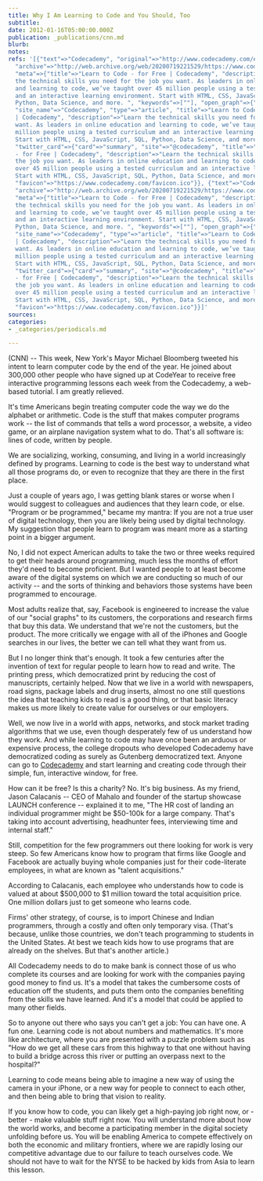 ```yaml
---
title: Why I Am Learning to Code and You Should, Too
subtitle: 
date: 2012-01-16T05:00:00.000Z
publication: _publications/cnn.md
blurb: 
notes: 
refs: '[{"text"=>"Codecademy", "original"=>"http://www.codecademy.com/#!/exercises/0",
  "archive"=>"http://web.archive.org/web/20200719221529/https://www.codecademy.com/",
  "meta"=>{"title"=>"Learn to Code - for Free | Codecademy", "description"=>"Learn
  the technical skills you need for the job you want. As leaders in online education
  and learning to code, we’ve taught over 45 million people using a tested curriculum
  and an interactive learning environment. Start with HTML, CSS, JavaScript, SQL,
  Python, Data Science, and more. ", "keywords"=>[""], "open_graph"=>{"url"=>"https://www.codecademy.com/",
  "site_name"=>"Codecademy", "type"=>"article", "title"=>"Learn to Code - for Free
  | Codecademy", "description"=>"Learn the technical skills you need for the job you
  want. As leaders in online education and learning to code, we’ve taught over 45
  million people using a tested curriculum and an interactive learning environment.
  Start with HTML, CSS, JavaScript, SQL, Python, Data Science, and more. ", "images"=>[{"url"=>"https://images.codecademy.com/social/logo-codecademy-social.png"}]},
  "twitter_card"=>{"card"=>"summary", "site"=>"@codecademy", "title"=>"Learn to Code
  - for Free | Codecademy", "description"=>"Learn the technical skills you need for
  the job you want. As leaders in online education and learning to code, we’ve taught
  over 45 million people using a tested curriculum and an interactive learning environment.
  Start with HTML, CSS, JavaScript, SQL, Python, Data Science, and more. ", "images"=>[{"url"=>"https://images.codecademy.com/social/logo-codecademy-social.png"}]},
  "favicon"=>"https://www.codecademy.com/favicon.ico"}}, {"text"=>"Codecademy", "original"=>"http://www.codecademy.com/#!/exercises/0",
  "archive"=>"http://web.archive.org/web/20200719221529/https://www.codecademy.com/",
  "meta"=>{"title"=>"Learn to Code - for Free | Codecademy", "description"=>"Learn
  the technical skills you need for the job you want. As leaders in online education
  and learning to code, we’ve taught over 45 million people using a tested curriculum
  and an interactive learning environment. Start with HTML, CSS, JavaScript, SQL,
  Python, Data Science, and more. ", "keywords"=>[""], "open_graph"=>{"url"=>"https://www.codecademy.com/",
  "site_name"=>"Codecademy", "type"=>"article", "title"=>"Learn to Code - for Free
  | Codecademy", "description"=>"Learn the technical skills you need for the job you
  want. As leaders in online education and learning to code, we’ve taught over 45
  million people using a tested curriculum and an interactive learning environment.
  Start with HTML, CSS, JavaScript, SQL, Python, Data Science, and more. ", "images"=>[{"url"=>"https://images.codecademy.com/social/logo-codecademy-social.png"}]},
  "twitter_card"=>{"card"=>"summary", "site"=>"@codecademy", "title"=>"Learn to Code
  - for Free | Codecademy", "description"=>"Learn the technical skills you need for
  the job you want. As leaders in online education and learning to code, we’ve taught
  over 45 million people using a tested curriculum and an interactive learning environment.
  Start with HTML, CSS, JavaScript, SQL, Python, Data Science, and more. ", "images"=>[{"url"=>"https://images.codecademy.com/social/logo-codecademy-social.png"}]},
  "favicon"=>"https://www.codecademy.com/favicon.ico"}}]'
sources: 
categories:
- _categories/periodicals.md

---
```

(CNN) -- This week, New York's Mayor Michael Bloomberg tweeted his intent to learn computer code by the end of the year. He joined about 300,000 other people who have signed up at CodeYear to receive free interactive programming lessons each week from the Codecademy, a web-based tutorial. I am greatly relieved.

It's time Americans begin treating computer code the way we do the alphabet or arithmetic. Code is the stuff that makes computer programs work -- the list of commands that tells a word processor, a website, a video game, or an airplane navigation system what to do. That's all software is: lines of code, written by people.

We are socializing, working, consuming, and living in a world increasingly defined by programs. Learning to code is the best way to understand what all those programs do, or even to recognize that they are there in the first place.

Just a couple of years ago, I was getting blank stares or worse when I would suggest to colleagues and audiences that they learn code, or else. "Program or be programmed," became my mantra: If you are not a true user of digital technology, then you are likely being used by digital technology. My suggestion that people learn to program was meant more as a starting point in a bigger argument.

No, I did not expect American adults to take the two or three weeks required to get their heads around programming, much less the months of effort they'd need to become proficient. But I wanted people to at least become aware of the digital systems on which we are conducting so much of our activity -- and the sorts of thinking and behaviors those systems have been programmed to encourage.

Most adults realize that, say, Facebook is engineered to increase the value of our "social graphs" to its customers, the corporations and research firms that buy this data. We understand that we're not the customers, but the product. The more critically we engage with all of the iPhones and Google searches in our lives, the better we can tell what they want from us.

But I no longer think that's enough. It took a few centuries after the invention of text for regular people to learn how to read and write. The printing press, which democratized print by reducing the cost of manuscripts, certainly helped. Now that we live in a world with newspapers, road signs, package labels and drug inserts, almost no one still questions the idea that teaching kids to read is a good thing, or that basic literacy makes us more likely to create value for ourselves or our employers.

Well, we now live in a world with apps, networks, and stock market trading algorithms that we use, even though desperately few of us understand how they work. And while learning to code may have once been an arduous or expensive process, the college dropouts who developed Codecademy have democratized coding as surely as Gutenberg democratized text. Anyone can go to [Codecademy](http://www.codecademy.com/#!/exercises/0) and start learning and creating code through their simple, fun, interactive window, for free.

How can it be free? Is this a charity? No. It's big business. As my friend, Jason Calacanis -- CEO of Mahalo and founder of the startup showcase LAUNCH conference -- explained it to me, "The HR cost of landing an individual programmer might be $50-100k for a large company. That's taking into account advertising, headhunter fees, interviewing time and internal staff."

Still, competition for the few programmers out there looking for work is very steep. So few Americans know how to program that firms like Google and Facebook are actually buying whole companies just for their code-literate employees, in what are known as "talent acquisitions."

According to Calacanis, each employee who understands how to code is valued at about $500,000 to $1 million toward the total acquisition price. One million dollars just to get someone who learns code.

Firms' other strategy, of course, is to import Chinese and Indian programmers, through a costly and often only temporary visa. (That's because, unlike those countries, we don't teach programming to students in the United States. At best we teach kids how to use programs that are already on the shelves. But that's another article.)

All Codecademy needs to do to make bank is connect those of us who complete its courses and are looking for work with the companies paying good money to find us. It's a model that takes the cumbersome costs of education off the students, and puts them onto the companies benefiting from the skills we have learned. And it's a model that could be applied to many other fields.

So to anyone out there who says you can't get a job: You can have one. A fun one. Learning code is not about numbers and mathematics. It's more like architecture, where you are presented with a puzzle problem such as "How do we get all these cars from this highway to that one without having to build a bridge across this river or putting an overpass next to the hospital?"

Learning to code means being able to imagine a new way of using the camera in your iPhone, or a new way for people to connect to each other, and then being able to bring that vision to reality.

If you know how to code, you can likely get a high-paying job right now, or - better - make valuable stuff right now. You will understand more about how the world works, and become a participating member in the digital society unfolding before us. You will be enabling America to compete effectively on both the economic and military frontiers, where we are rapidly losing our competitive advantage due to our failure to teach ourselves code. We should not have to wait for the NYSE to be hacked by kids from Asia to learn this lesson.